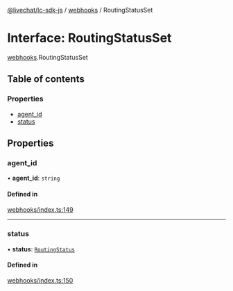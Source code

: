 [@livechat/lc-sdk-js](../README.md) / [webhooks](../modules/webhooks.md) / RoutingStatusSet

# Interface: RoutingStatusSet

[webhooks](../modules/webhooks.md).RoutingStatusSet

## Table of contents

### Properties

- [agent\_id](webhooks.RoutingStatusSet.md#agent_id)
- [status](webhooks.RoutingStatusSet.md#status)

## Properties

### agent\_id

• **agent\_id**: `string`

#### Defined in

[webhooks/index.ts:149](https://github.com/livechat/lc-sdk-js/blob/1fa827f/src/webhooks/index.ts#L149)

___

### status

• **status**: [`RoutingStatus`](../enums/webhooks_structures_structures.RoutingStatus.md)

#### Defined in

[webhooks/index.ts:150](https://github.com/livechat/lc-sdk-js/blob/1fa827f/src/webhooks/index.ts#L150)

